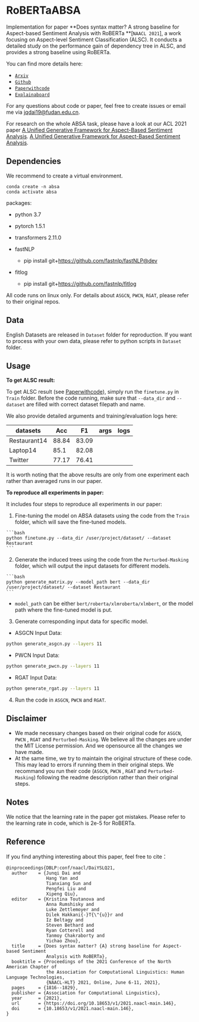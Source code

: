 # RoBERTaABSA

Implementation  for  paper  **Does syntax matter? A strong baseline for Aspect-based Sentiment Analysis with RoBERTa **[`NAACL 2021`], a work focusing on  Aspect-level Sentiment Classification (ALSC). It conducts a detailed study on the performance gain of dependency tree in ALSC, and provides a strong baseline using RoBERTa.



You can find more  details  here:
- [`Arxiv`](https://arxiv.org/abs/2104.04986)
- [`Github`](https://github.com/ROGERDJQ/RoBERTaABSA)
- [`Paperwithcode`](https://www.paperswithcode.com/paper/does-syntax-matter-a-strong-baseline-for)
- [`Explainaboard`](http://explainaboard.nlpedia.ai/leaderboard/task-absa/)

For any questions about code or paper, feel free to create  issues or email me via jqdai19@fudan.edu.cn.

For  research on the whole ABSA task, please have a look at our  ACL 2021 paper  [A Unified Generative Framework for Aspect-Based Sentiment Analysis](https://arxiv.org/abs/2106.04300).
 [A Unified Generative Framework for Aspect-Based Sentiment Analysis](https://arxiv.org/abs/2106.04300).


## Dependencies
We recommend to create a virtual environment.
```
conda create -n absa 
conda activate absa
```
packages:
- python 3.7
- pytorch 1.5.1
- transformers 2.11.0
- fastNLP
  - pip install git+https://github.com/fastnlp/fastNLP@dev
  
- fitlog
   - pip install git+https://github.com/fastnlp/fitlog

All code runs on linux only. For details about `ASGCN`, `PWCN`, `RGAT`, please refer to their original repos.



## Data
English Datasets are released in  `Dataset` folder for reproduction. If you want to process with your own data, please refer to  python scripts in `Dataset` folder.



## Usage
**To get  ALSC result:**

 To get  ALSC result (see [Paperwithcode](https://www.paperswithcode.com/paper/does-syntax-matter-a-strong-baseline-for)), simply run the `finetune.py` in `Train` folder.  Before the code running, make sure that `--data_dir` and `--dataset`  are filled with correct dataset filepath and name.

We also provide  detailed arguments and training/evaluation logs here:

| datasets     | Acc   | F1    | args | logs |
| ------------ | ----- | ----- | ---- | ---- |
| Restaurant14 | 88.84 | 83.09 |      |      |
| Laptop14     | 85.1  | 82.08 |      |      |
| Twitter      | 77.17 | 76.41 |      |      |

It is worth noting that the above results are only from one experiment each rather than averaged runs in our paper.

**To reproduce all experiments in paper:** 

It includes four steps to reproduce all experiments in our paper:
  1. Fine-tuning the model on ABSA datasets using the code from the `Train` folder, which will save the fine-tuned models.

    ```bash
    python finetune.py --data_dir /user/project/dataset/ --dataset Restaurant
    ```
  2. Generate the induced trees using the code from the `Perturbed-Masking` folder, which will output the input datasets for different models.

    ```bash
    python generate_matrix.py --model_path bert --data_dir /user/project/dataset/ --dataset Restaurant
    ``` 
  - `model_path` can be either `bert/roberta/xlmroberta/xlmbert`, or the model path where the fine-tuned model is put.
  3. Generate corresponding input data for specific model.

  - ASGCN Input Data:

  ```bash
  python generate_asgcn.py --layers 11
  ```

  - PWCN Input Data:

  ```bash
  python generate_pwcn.py --layers 11
  ```

  - RGAT Input Data:

  ```bash
  python generate_rgat.py --layers 11
  ```

  4. Run the code in `ASGCN`, `PWCN` and `RGAT`.



## Disclaimer
- We made necessary changes based on their original code for `ASGCN`, `PWCN` , `RGAT` and `Perturbed-Masking`. We believe all the changes are under the MIT License permission. And we opensource all the changes we have made.
- At the same time, we try to maintain the original structure of these code. This may lead to errors if running them in their original steps. We recommand you run their code (`ASGCN`, `PWCN` , `RGAT` and `Perturbed-Masking`) following the readme description rather than their original steps.

## Notes
We notice that the learning rate in the paper got mistakes. Please refer to the learning rate in code, which is 2e-5 for RoBERTa.

## Reference
If you find anything interesting about this paper, feel free to cite：
```
@inproceedings{DBLP:conf/naacl/DaiYSLQ21,
  author    = {Junqi Dai and
               Hang Yan and
               Tianxiang Sun and
               Pengfei Liu and
               Xipeng Qiu},
  editor    = {Kristina Toutanova and
               Anna Rumshisky and
               Luke Zettlemoyer and
               Dilek Hakkani{-}T{\"{u}}r and
               Iz Beltagy and
               Steven Bethard and
               Ryan Cotterell and
               Tanmoy Chakraborty and
               Yichao Zhou},
  title     = {Does syntax matter? {A} strong baseline for Aspect-based Sentiment
               Analysis with RoBERTa},
  booktitle = {Proceedings of the 2021 Conference of the North American Chapter of
               the Association for Computational Linguistics: Human Language Technologies,
               {NAACL-HLT} 2021, Online, June 6-11, 2021},
  pages     = {1816--1829},
  publisher = {Association for Computational Linguistics},
  year      = {2021},
  url       = {https://doi.org/10.18653/v1/2021.naacl-main.146},
  doi       = {10.18653/v1/2021.naacl-main.146},
}
```
